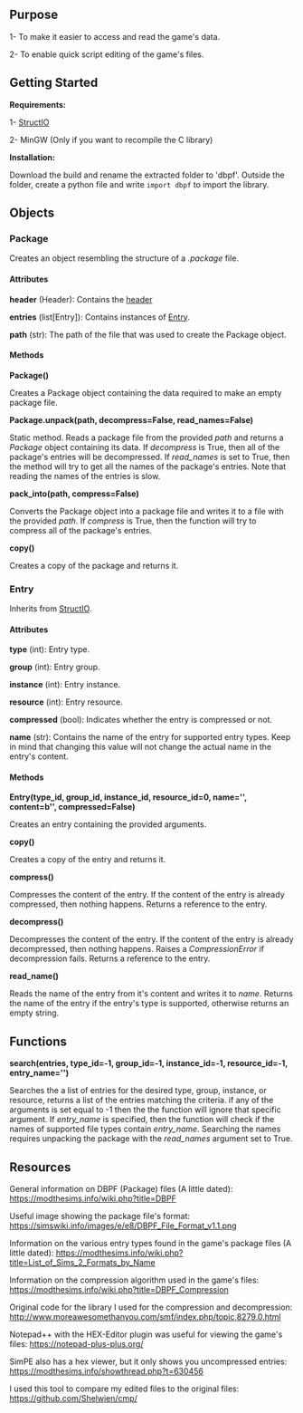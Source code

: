 ## Purpose

1- To make it easier to access and read the game's data.

2- To enable quick script editing of the game's files.

## Getting Started

**Requirements:** 

1- [StructIO](https://github.com/lingeringwillx/StructIO)

2- MinGW (Only if you want to recompile the C library)

**Installation:**

Download the build and rename the extracted folder to 'dbpf'. Outside the folder, create a python file and write `import dbpf` to import the library.

## Objects

### Package

Creates an object resembling the structure of a *.package* file.

#### Attributes

**header** (Header): Contains the [header](#Header)

**entries** (list\[Entry]): Contains instances of [Entry](#Entry).

**path** (str): The path of the file that was used to create the Package object.

#### Methods

**Package()**

Creates a Package object containing the data required to make an empty package file.

**Package.unpack(path, decompress=False, read_names=False)**

Static method. Reads a package file from the provided *path* and returns a *Package* object containing its data. If *decompress* is True, then all of the package's entries will be decompressed. If *read_names* is set to True, then the method will try to get all the names of the package's entries. Note that reading the names of the entries is slow.

**pack_into(path, compress=False)**

Converts the Package object into a package file and writes it to a file with the provided *path*. If *compress* is True, then the function will try to compress all of the package's entries.

**copy()**

Creates a copy of the package and returns it.

### Entry

Inherits from [StructIO](https://github.com/lingeringwillx/StructIO).

#### Attributes

**type** (int): Entry type.

**group** (int): Entry group.

**instance** (int): Entry instance.

**resource** (int): Entry resource.

**compressed** (bool): Indicates whether the entry is compressed or not.

**name** (str): Contains the name of the entry for supported entry types. Keep in mind that changing this value will not change the actual name in the entry's content.

#### Methods

**Entry(type_id, group_id, instance_id, resource_id=0, name='', content=b'', compressed=False)**

Creates an entry containing the provided arguments.

**copy()**

Creates a copy of the entry and returns it.

**compress()**

Compresses the content of the entry. If the content of the entry is already compressed, then nothing happens. Returns a reference to the entry.

**decompress()**

Decompresses the content of the entry. If the content of the entry is already decompressed, then nothing happens. Raises a *CompressionError* if decompression fails. Returns a reference to the entry.

**read_name()**

Reads the name of the entry from it's content and writes it to *name*. Returns the name of the entry if the entry's type is supported, otherwise returns an empty string.

## Functions

**search(entries, type_id=-1, group_id=-1, instance_id=-1, resource_id=-1, entry_name='')**

Searches the a list of entries for the desired type, group, instance, or resource, returns a list of the entries matching the criteria. if any of the arguments is set equal to -1 then the the function will ignore that specific argument. If *entry_name* is specified, then the function will check if the names of supported file types contain *entry_name*. Searching the names requires unpacking the package with the *read_names* argument set to True.

## Resources
General information on DBPF (Package) files (A little dated): https://modthesims.info/wiki.php?title=DBPF

Useful image showing the package file's format: https://simswiki.info/images/e/e8/DBPF_File_Format_v1.1.png

Information on the various entry types found in the game's package files (A little dated): https://modthesims.info/wiki.php?title=List_of_Sims_2_Formats_by_Name

Information on the compression algorithm used in the game's files: https://modthesims.info/wiki.php?title=DBPF_Compression

Original code for the library I used for the compression and decompression: http://www.moreawesomethanyou.com/smf/index.php/topic,8279.0.html

Notepad++ with the HEX-Editor plugin was useful for viewing the game's files: https://notepad-plus-plus.org/

SimPE also has a hex viewer, but it only shows you uncompressed entries: https://modthesims.info/showthread.php?t=630456

I used this tool to compare my edited files to the original files: https://github.com/Shelwien/cmp/
